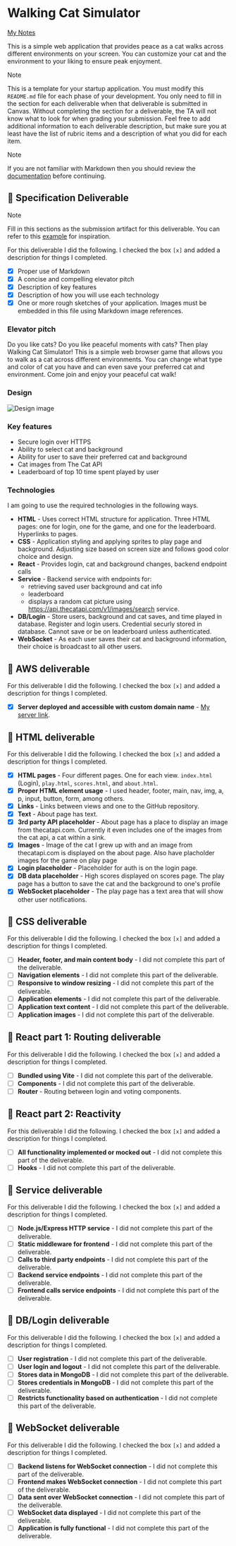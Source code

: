 # Walking Cat Simulator

[My Notes](notes.md)

This is a simple web application that provides peace as a cat walks across different environments on your screen. You can customize your cat and the environment to your liking to ensure peak enjoyment.


> [!NOTE]
>  This is a template for your startup application. You must modify this `README.md` file for each phase of your development. You only need to fill in the section for each deliverable when that deliverable is submitted in Canvas. Without completing the section for a deliverable, the TA will not know what to look for when grading your submission. Feel free to add additional information to each deliverable description, but make sure you at least have the list of rubric items and a description of what you did for each item.

> [!NOTE]
>  If you are not familiar with Markdown then you should review the [documentation](https://docs.github.com/en/get-started/writing-on-github/getting-started-with-writing-and-formatting-on-github/basic-writing-and-formatting-syntax) before continuing.

## 🚀 Specification Deliverable

> [!NOTE]
>  Fill in this sections as the submission artifact for this deliverable. You can refer to this [example](https://github.com/webprogramming260/startup-example/blob/main/README.md) for inspiration.

For this deliverable I did the following. I checked the box `[x]` and added a description for things I completed.

- [x] Proper use of Markdown
- [x] A concise and compelling elevator pitch
- [x] Description of key features
- [x] Description of how you will use each technology
- [x] One or more rough sketches of your application. Images must be embedded in this file using Markdown image references.

### Elevator pitch

Do you like cats? Do you like peaceful moments with cats? Then play Walking Cat Simulator! This is a simple web browser game that allows you to walk as a cat across different environments. You can change what type and color of cat you have and can even save your preferred cat and environment. Come join and enjoy your peaceful cat walk!

### Design

![Design image](Design_Image.png)

### Key features

- Secure login over HTTPS
- Ability to select cat and background
- Ability for user to save their preferred cat and background
- Cat images from The Cat API
- Leaderboard of top 10 time spent played by user

### Technologies

I am going to use the required technologies in the following ways.

- **HTML** - Uses correct HTML structure for application. Three HTML pages: one for login, one for the game, and one for the leaderboard. Hyperlinks to pages.
- **CSS** - Application styling and applying sprites to play page and background. Adjusting size based on screen size and follows good color choice and design.
- **React** - Provides login, cat and background changes, backend endpoint calls
- **Service** - Backend service with endpoints for:
    - retrieving saved user background and cat info
    - leaderboard
    - displays a random cat picture using https://api.thecatapi.com/v1/images/search service.
- **DB/Login** - Store users, background and cat saves, and time played in database. Register and login users. Credential securly stored in database. Cannot save or be on leaderboard unless authenticated.
- **WebSocket** - As each user saves their cat and background information, their choice is broadcast to all other users.

## 🚀 AWS deliverable

For this deliverable I did the following. I checked the box `[x]` and added a description for things I completed.

- [x] **Server deployed and accessible with custom domain name** - [My server link](https://derekawalton.com/).

## 🚀 HTML deliverable

For this deliverable I did the following. I checked the box `[x]` and added a description for things I completed.

- [x] **HTML pages** - Four different pages. One for each view. `index.html` (Login), `play.html`, `scores.html`, and `about.html`.
- [x] **Proper HTML element usage** - I used header, footer, main, nav, img, a, p, input, button, form, among others.
- [x] **Links** - Links between views and one to the GitHub repository.
- [x] **Text** - About page has text.
- [x] **3rd party API placeholder** - About page has a place to display an image from thecatapi.com. Currently it even includes one of the images from the cat api, a cat within a sink.
- [x] **Images** - Image of the cat I grew up with and an image from thecatapi.com is displayed on the about page. Also have placholder images for the game on play page
- [x] **Login placeholder** - Placeholder for auth is on the login page.
- [x] **DB data placeholder** - High scores displayed on scores page. The play page has a button to save the cat and the background to one's profile
- [x] **WebSocket placeholder** - The play page has a text area that will show other user notifications.

## 🚀 CSS deliverable

For this deliverable I did the following. I checked the box `[x]` and added a description for things I completed.

- [ ] **Header, footer, and main content body** - I did not complete this part of the deliverable.
- [ ] **Navigation elements** - I did not complete this part of the deliverable.
- [ ] **Responsive to window resizing** - I did not complete this part of the deliverable.
- [ ] **Application elements** - I did not complete this part of the deliverable.
- [ ] **Application text content** - I did not complete this part of the deliverable.
- [ ] **Application images** - I did not complete this part of the deliverable.

## 🚀 React part 1: Routing deliverable

For this deliverable I did the following. I checked the box `[x]` and added a description for things I completed.

- [ ] **Bundled using Vite** - I did not complete this part of the deliverable.
- [ ] **Components** - I did not complete this part of the deliverable.
- [ ] **Router** - Routing between login and voting components.

## 🚀 React part 2: Reactivity

For this deliverable I did the following. I checked the box `[x]` and added a description for things I completed.

- [ ] **All functionality implemented or mocked out** - I did not complete this part of the deliverable.
- [ ] **Hooks** - I did not complete this part of the deliverable.

## 🚀 Service deliverable

For this deliverable I did the following. I checked the box `[x]` and added a description for things I completed.

- [ ] **Node.js/Express HTTP service** - I did not complete this part of the deliverable.
- [ ] **Static middleware for frontend** - I did not complete this part of the deliverable.
- [ ] **Calls to third party endpoints** - I did not complete this part of the deliverable.
- [ ] **Backend service endpoints** - I did not complete this part of the deliverable.
- [ ] **Frontend calls service endpoints** - I did not complete this part of the deliverable.

## 🚀 DB/Login deliverable

For this deliverable I did the following. I checked the box `[x]` and added a description for things I completed.

- [ ] **User registration** - I did not complete this part of the deliverable.
- [ ] **User login and logout** - I did not complete this part of the deliverable.
- [ ] **Stores data in MongoDB** - I did not complete this part of the deliverable.
- [ ] **Stores credentials in MongoDB** - I did not complete this part of the deliverable.
- [ ] **Restricts functionality based on authentication** - I did not complete this part of the deliverable.

## 🚀 WebSocket deliverable

For this deliverable I did the following. I checked the box `[x]` and added a description for things I completed.

- [ ] **Backend listens for WebSocket connection** - I did not complete this part of the deliverable.
- [ ] **Frontend makes WebSocket connection** - I did not complete this part of the deliverable.
- [ ] **Data sent over WebSocket connection** - I did not complete this part of the deliverable.
- [ ] **WebSocket data displayed** - I did not complete this part of the deliverable.
- [ ] **Application is fully functional** - I did not complete this part of the deliverable.
